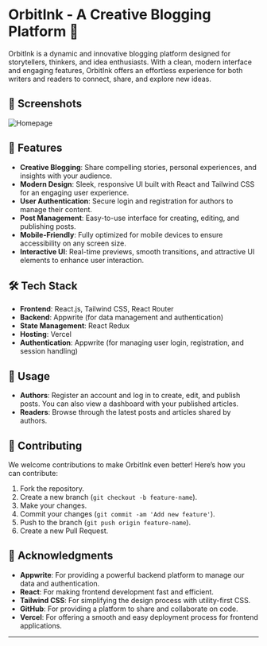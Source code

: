 # OrbitInk - A Creative Blogging Platform 🌟

OrbitInk is a dynamic and innovative blogging platform designed for storytellers, thinkers, and idea enthusiasts. With a clean, modern interface and engaging features, OrbitInk offers an effortless experience for both writers and readers to connect, share, and explore new ideas.

## 📸 Screenshots

![Homepage](assets/images/homepage-screenshot.png)


## 🚀 Features

- **Creative Blogging**: Share compelling stories, personal experiences, and insights with your audience.
- **Modern Design**: Sleek, responsive UI built with React and Tailwind CSS for an engaging user experience.
- **User Authentication**: Secure login and registration for authors to manage their content.
- **Post Management**: Easy-to-use interface for creating, editing, and publishing posts.
- **Mobile-Friendly**: Fully optimized for mobile devices to ensure accessibility on any screen size.
- **Interactive UI**: Real-time previews, smooth transitions, and attractive UI elements to enhance user interaction.

## 🛠️ Tech Stack

- **Frontend**: React.js, Tailwind CSS, React Router
- **Backend**: Appwrite (for data management and authentication)
- **State Management**: React Redux
- **Hosting**: Vercel
- **Authentication**: Appwrite (for managing user login, registration, and session handling)

## 🔑 Usage

- **Authors**: Register an account and log in to create, edit, and publish posts. You can also view a dashboard with your published articles.
- **Readers**: Browse through the latest posts and articles shared by authors.

## 🤝 Contributing

We welcome contributions to make OrbitInk even better! Here’s how you can contribute:

1. Fork the repository.
2. Create a new branch (`git checkout -b feature-name`).
3. Make your changes.
4. Commit your changes (`git commit -am 'Add new feature'`).
5. Push to the branch (`git push origin feature-name`).
6. Create a new Pull Request.

## 🙏 Acknowledgments

- **Appwrite**: For providing a powerful backend platform to manage our data and authentication.
- **React**: For making frontend development fast and efficient.
- **Tailwind CSS**: For simplifying the design process with utility-first CSS.
- **GitHub**: For providing a platform to share and collaborate on code.
- **Vercel**: For offering a smooth and easy deployment process for frontend applications.

---
